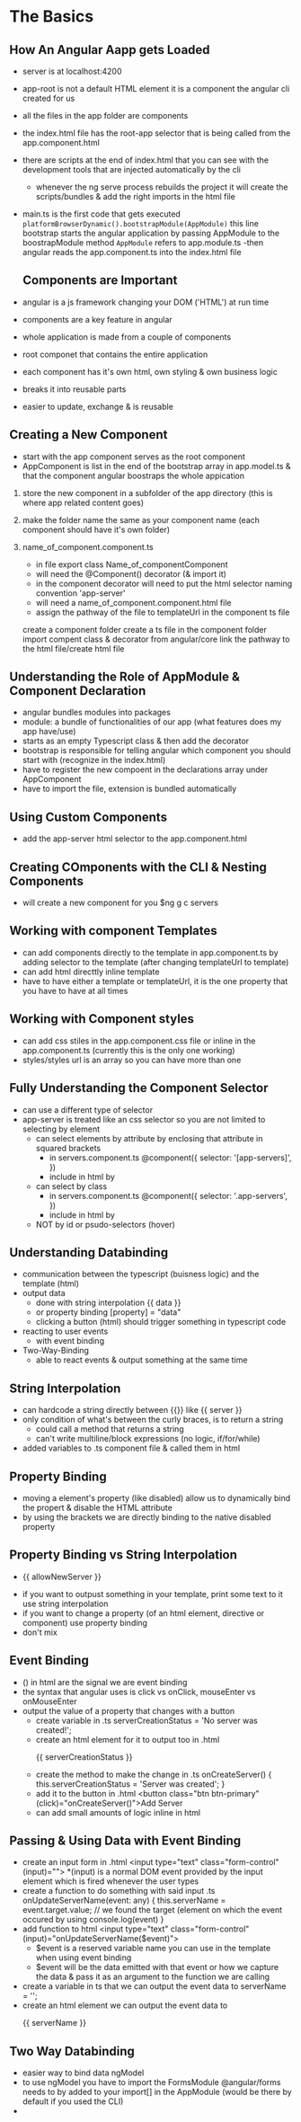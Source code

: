 # The Basics

## How An Angular Aapp gets Loaded
 - server is at localhost:4200
 - app-root is not a default HTML element it is a component the angular cli created for us
 - all the files in the app folder are components
 - the index.html file has the root-app selector that is being called from the app.component.html
 - there are scripts at the end of index.html that you can see with the development tools that are injected automatically by the cli
    - whenever the ng serve process rebuilds the project it will create the scripts/bundles & add the right imports in the html file

- main.ts is the first code that gets executed
    `platformBrowserDynamic().bootstrapModule(AppModule)`
        this line bootstrap starts the angular application by passing AppModule to the boostrapModule method
    `AppModule` refers to app.module.ts
    -then angular reads the app.component.ts into the index.html file

    ## Components are Important
- angular is a js framework changing your DOM ('HTML') at run time
- components are a key feature in angular
- whole application is made from a couple of components
- root componet that contains the entire application
- each component has it's own html, own styling & own business logic
- breaks it into reusable parts
- easier to update, exchange & is reusable

## Creating a New Component 
- start with the app component serves as the root component
- AppComponent is list in the end of the bootstrap array in app.model.ts & that the component angular boostraps the whole appication
1. store the new component in a subfolder of the app directory (this is where app related content goes)
2. make the folder name the same as your component name (each component should have it's own folder)
3. name_of_component.component.ts
    - in file export class Name_of_componentComponent
    - will need the @Component() decorator (& import it)
    - in the component decorator will need to put the html selector naming convention 'app-server'
    - will need a name_of_component.component.html file
    - assign the pathway of the file to templateUrl in the component ts file

    create a component folder
        create a ts file in the component folder
        import compent class & decorator from angular/core
        link the pathway to the html file/create html file

## Understanding the Role of AppModule & Component Declaration
 - angular bundles modules into packages
 - module: a bundle of functionalities of our app (what features does my app have/use)
 - starts as an empty Typescript class & then add the decorator
 - bootstrap is responsible for telling angular which component you should start with (recognize in the index.html)
 - have to register the new compoent in the declarations array under AppComponent
 - have to import the file, extension is bundled automatically

 ## Using Custom Components
 - add the app-server html selector to the app.component.html

## Creating COmponents with the CLI & Nesting Components
 - will create a new component for you
    $ng g c servers

## Working with component Templates
 - can add components directly to the template in app.component.ts by adding selector to the template (after changing templateUrl to template)
 - can add html directtly inline template
 - have to have either a template or templateUrl, it is the one property that you have to have at all times

 ## Working with Component styles
 - can add css stiles in the app.component.css file or inline in the app.component.ts (currently this is the only one working)
 - styles/styles url is an array so you can have more than one
 
 ## Fully Understanding the Component Selector
 - can use a different type of selector
 - app-server is treated like an css selector so you are not limited to selecting by element
    - can select elements by attribute by enclosing that attribute in squared brackets
        - in servers.component.ts
            @component({
                selector: '[app-servers]',
            })
        - include in html by <div app-servers>
    - can select by class
        - in servers.component.ts
            @component({
                selector: '.app-servers',
            })
        - include in html by <div class="app-servers">
    - NOT by id or psudo-selectors (hover)


## Understanding Databinding
- communication between the typescript (buisness logic) and the template (html)
- output data
    - done with string interpolation {{ data }}
    - or property binding [property] = "data"
    - clicking a button (html) should trigger something in typescript code
- reacting to user events
    - with event binding
- Two-Way-Binding
    - able to react events & output something at the same time

## String Interpolation
- can hardcode a string directly between {{}} like {{ server }}
- only condition of what's between the curly braces, is to return a string 
    - could call a method that returns a string
    - can't write multiline/block expressions (no logic, if/for/while)
- added variables to .ts component file & called them in html

## Property Binding
- moving a element's property (like disabled) allow us to dynamically bind the propert & disable the HTML attribute
- by using the brackets we are directly binding to the native disabled property 

## Property Binding vs String Interpolation
- <p> {{ allowNewServer }}</p>
  <p [innerText]="allowNewServer"></p>
- if you want to outpust something in your template, print some text to it use string interpolation
- if you want to change a property (of an html element, directive or component) use property binding
- don't mix

## Event Binding
- () in html are the signal we are event binding
- the syntax that angular uses is click vs onClick, mouseEnter vs onMouseEnter
- output the value of a property that changes with a button
    - create variable in .ts 
        serverCreationStatus = 'No server was created!';
    - create an html element for it to output too in .html
        <p>{{ serverCreationStatus }}</p>
    - create the method to make the change in .ts
          onCreateServer() {
            this.serverCreationStatus = 'Server was created';
        }
    - add it to the button in .html
        <button class="btn btn-primary" (click)="onCreateServer()">Add Server</button>
    - can add small amounts of logic inline in html
    
## Passing & Using Data with Event Binding
- create an input form in .html
    <input type="text" class="form-control" (input)="">
    *(input) is a normal DOM event provided by the input element which is fired whenever the user types
- create a function to do something with said input .ts
    onUpdateServerName(event: any) {
    this.serverName = event.target.value;
    // we found the target (element on which the event occured by using console.log(event)
  }
- add function to html
    <input type="text" class="form-control" (input)="onUpdateServerName($event)">
    - $event is a reserved variable name you can use in the template when using event binding
    - $event will be the data emitted with that event or how we capture the data & pass it as an argument to the function we are calling
- create a variable in ts that we can output the event data to
    serverName = '';
- create an html element we can output the event data to 
    <p>{{ serverName }} </p>

## Two Way Databinding
- easier way to bind data ngModel
- to use ngModel you have to import the FormsModule @angular/forms needs to by added to your import[] in the AppModule (would be there by default if you used the CLI)
-
